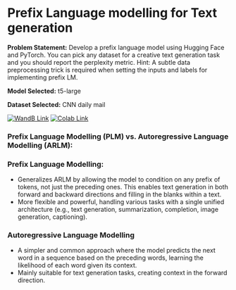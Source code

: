 # Prefix Language modelling for Text generation

**Problem Statement:**
Develop a prefix language model using Hugging Face and PyTorch. You can pick any dataset for a creative text generation task and you should report the perplexity metric. Hint: A subtle data preprocessing trick is required when setting the inputs and labels for implementing prefix LM.

**Model Selected:** t5-large

**Dataset Selected:** CNN daily mail

[![WandB Link](https://img.shields.io/badge/WandB-Text%20Generation%20using%20Prefixtuning-blue?style=flat&logo=wandb)](https://wandb.ai/aravindan/Prefix%20language%20modelling/runs/cqc8xj40?workspace=user-aravindsriraj)
[![Colab Link](https://colab.research.google.com/assets/colab-badge.svg)](https://colab.research.google.com/drive/1gE-Pjg7yNXVciY0HRUuV8UTCl3er0SKg?usp=sharing)

### Prefix Language Modelling (PLM) vs. Autoregressive Language Modelling (ARLM):

### Prefix Language Modelling:

- Generalizes ARLM by allowing the model to condition on any prefix of tokens, not just the preceding ones. This enables text generation in both forward and backward directions and filling in the blanks within a text.
- More flexible and powerful, handling various tasks with a single unified architecture (e.g., text generation, summarization, completion, image generation, captioning).

### Autoregressive Language Modelling

- A simpler and common approach where the model predicts the next word in a sequence based on the preceding words, learning the likelihood of each word given its context.
- Mainly suitable for text generation tasks, creating context in the forward direction.


